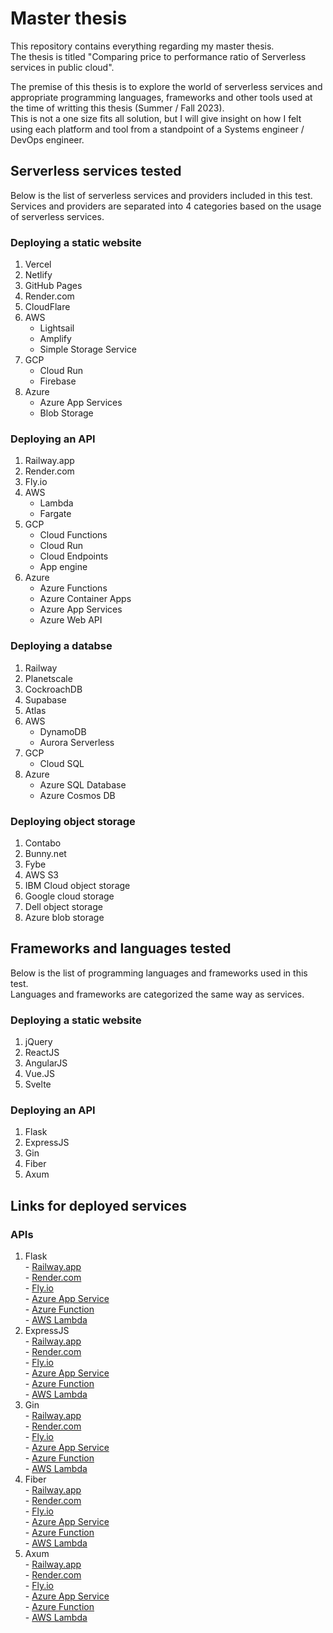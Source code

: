 # Master thesis

This repository contains everything regarding my master thesis.  
The thesis is titled "Comparing price to performance ratio of Serverless services in public cloud".

The premise of this thesis is to explore the world of serverless services and appropriate programming languages, frameworks and other tools used at the time of writting this thesis (Summer / Fall 2023).  
This is not a one size fits all solution, but I will give insight on how I felt using each platform and tool from a standpoint of a Systems engineer / DevOps engineer. 

## Serverless services tested

Below is the list of serverless services and providers included in this test.  
Services and providers are separated into 4 categories based on the usage of serverless services.

### Deploying a static website

  1. Vercel
  2. Netlify
  3. GitHub Pages
  4. Render.com
  5. CloudFlare
  6. AWS
     * Lightsail
     * Amplify
     * Simple Storage Service
  7. GCP
     * Cloud Run
     * Firebase
  8. Azure
     * Azure App Services
     * Blob Storage

### Deploying an API 

  1. Railway.app
  2. Render.com
  3. Fly.io
  4. AWS  
     * Lambda  
     * Fargate  
  5. GCP  
     * Cloud Functions  
     * Cloud Run  
     * Cloud Endpoints  
     * App engine  
  6. Azure  
     * Azure Functions  
     * Azure Container Apps  
     * Azure App Services  
     * Azure Web API  

### Deploying a databse

  1. Railway
  2. Planetscale
  3. CockroachDB
  4. Supabase
  5. Atlas
  6. AWS  
     * DynamoDB  
     * Aurora Serverless  
  7. GCP  
     * Cloud SQL  
  8. Azure  
     * Azure SQL Database  
     * Azure Cosmos DB  

### Deploying object storage

  1. Contabo
  2. Bunny.net
  3. Fybe
  4. AWS S3
  5. IBM Cloud object storage
  6. Google cloud storage
  7. Dell object storage
  8. Azure blob storage


## Frameworks and languages tested

Below is the list of programming languages and frameworks used in this test.  
Languages and frameworks are categorized the same way as services.

### Deploying a static website

  1. jQuery
  2. ReactJS
  3. AngularJS
  4. Vue.JS
  5. Svelte

### Deploying an API

  1. Flask
  2. ExpressJS
  3. Gin
  4. Fiber
  5. Axum


## Links for deployed services

### APIs

  1. Flask  
    - [Railway.app](https://flask-railway.matejbasic.com/benchmark)  
    - [Render.com](https://flask-render.matejbasic.com/benchmark)  
    - [Fly.io](https://flask-fly.matejbasic.com/benchmark)  
    - [Azure App Service](https://flask-azure.matejbasic.com/benchmark)  
    - [Azure Function](https://flask-function.matejbasic.com/benchmark)  
    - [AWS Lambda](https://flask-lambda.matejbasic.com/benchmark)  
  2. ExpressJS  
    - [Railway.app](https://express-railway.matejbasic.com/benchmark)  
    - [Render.com](https://express-render.matejbasic.com/benchmark)  
    - [Fly.io](https://express-fly.matejbasic.com/benchmark)  
    - [Azure App Service](https://express-azure.matejbasic.com/benchmark)  
    - [Azure Function](https://express-function.matejbasic.com/benchmark)  
    - [AWS Lambda](https://express-lambda.matejbasic.com/benchmark)  
  3. Gin  
    - [Railway.app](https://gin-railway.matejbasic.com/benchmark)  
    - [Render.com](https://gin-render.matejbasic.com/benchmark)  
    - [Fly.io](https://gin-fly.matejbasic.com/benchmark)  
    - [Azure App Service](https://gin-azure.matejbasic.com/benchmark)  
    - [Azure Function](https://gin-function.matejbasic.com/benchmark)  
    - [AWS Lambda](https://gin-lambda.matejbasic.com/benchmark)  
  4. Fiber  
    - [Railway.app](https://fiber-railway.matejbasic.com/benchmark)  
    - [Render.com](https://fiber-render.matejbasic.com/benchmark)  
    - [Fly.io](https://fiber-fly.matejbasic.com/benchmark)  
    - [Azure App Service](https://fiber-azure.matejbasic.com/benchmark)  
    - [Azure Function](https://fiber-function.matejbasic.com/benchmark)  
    - [AWS Lambda](https://fiber-lambda.matejbasic.com/benchmark)
  5. Axum  
    - [Railway.app](https://axum-railway.matejbasic.com/benchmark)  
    - [Render.com](https://axum-render.matejbasic.com/benchmark)  
    - [Fly.io](https://axum-fly.matejbasic.com/benchmark)  
    - [Azure App Service](https://axum-azure.matejbasic.com/benchmark)  
    - [Azure Function](https://axum-function.matejbasic.com/benchmark)  
    - [AWS Lambda](https://axum-lambda/matejbasic.com/benchmark)  